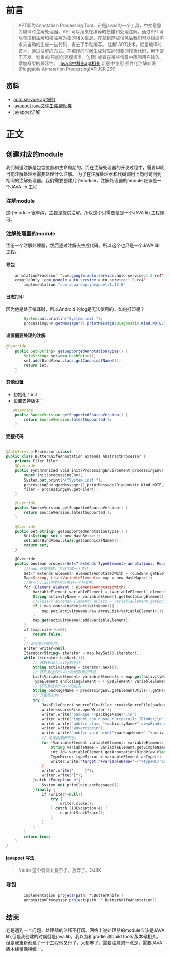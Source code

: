 
# 前言
> APT即为Annotation Processing Tool，它是javac的一个工具，中文意思为编译时注解处理器。APT可以用来在编译时扫描和处理注解。通过APT可以获取到注解和被注解对象的相关信息，在拿到这些信息后我们可以根据需求来自动的生成一些代码，省去了手动编写。
> 注解 APT技术，就是编译时技术，通过注解的方式，在编译的时候生成对应的想要的模板代码，用于便于开发。划重点(只能创建模板类，创建)
>或者在某些情景中限制用户输入。增加框架的兼容性。
> [java 8中移出apt相关](http://openjdk.java.net/jeps/117)
>  新版中使用 插件化注解处理(Pluggable Annotation Processing)APIJSR 269 
## 资料
* [auto.service apt服务](https://github.com/google/auto/tree/master/service)
* [javapoet java文件生成帮助类](https://github.com/square/javapoet)
* [javapoet详解](https://blog.csdn.net/qq_34681580/article/details/121483450)
# 正文
## 创建对应的module
我们知道注解是包含位置和生命周期的。而在注解处理器的开发过程中，需要申明当前注解处理器需要处理什么注解。
为了在注解处理器和代码调用上均可访问到相同的注解处理器。我们需要创建几个module，注解处理器的module 应该是一个JAVA lib 工程 
### 注解module
这个module 很单纯，主要是提供注解。所以这个只需要是是一个JAVA lib 工程即可。
### 注解处理器的module
注册一个注解处理器，然后通过注解去生成代码。所以这个也只是一个JAVA lib 工程。
#### 导包
````java
    annotationProcessor 'com.google.auto.service:auto-service:1.0-rc4'
    compileOnly 'com.google.auto.service:auto-service:1.0-rc4'
        implementation "com.squareup:javapoet:1.13.0"
````
#### 日志打印
因为他是处于编译时，所以Android 的log是无法使用的，如何打印呢？
````java
        System.out.println("System init ");
        processingEnv.getMessager().printMessage(Diagnostic.Kind.NOTE,"init");
````
#### 设置需要处理的注解 
```java
@Override
    public Set<String> getSupportedAnnotationTypes() {
        Set<String> set=new HashSet<>();
        set.add(BindView.class.getCanonicalName());
        return set;
    }
```
#### 其他设置
* 初始化：init
* 设置支持版本：
````java
   @Override
    public SourceVersion getSupportedSourceVersion() {
        return SourceVersion.latestSupported();
    }

````
#### 完整代码
````kotlin

@AutoService(Processor.class)
public class ButterKnifeAnnotation extends AbstractProcessor {
    private Filer filer;
    @Override
    public synchronized void init(ProcessingEnvironment processingEnv) {
        super.init(processingEnv);
        System.out.println("System init ");
        processingEnv.getMessager().printMessage(Diagnostic.Kind.NOTE, "init");
        filer = processingEnv.getFiler();
    }

    @Override
    public SourceVersion getSupportedSourceVersion() {
        return SourceVersion.latestSupported();
    }

    @Override
    public Set<String> getSupportedAnnotationTypes() {
        Set<String> set = new HashSet<>();
        set.add(BindView.class.getCanonicalName());
        return set;
    }

    @Override
    public boolean process(Set<? extends TypeElement> annotations, RoundEnvironment roundEnv) {
        //todo 处理逻辑，并且生成一个文件
        Set<? extends Element> elementsAnnotatedWith = roundEnv.getElementsAnnotatedWith(BindView.class);
        Map<String, List<VariableElement>> map = new HashMap<>();
        //把一个class中的节点整到一个列表中。
        for (Element element : elementsAnnotatedWith) {
            VariableElement variableElement = (VariableElement) element;
            String activityName = variableElement.getEnclosingElement().getSimpleName().toString();
            //Class<? extends Element> aClass = variableElement.getEnclosingElement().getClass();
            if (!map.containsKey(activityName)){
                map.put(activityName,new ArrayList<VariableElement>());
            }
            map.get(activityName).add(variableElement);
        }
        if (map.size()<=0){
            return false;
        }
        // 说明有注解使用。
        Writer writer=null;
        Iterator<String> iterator = map.keySet().iterator();
        while (iterator.hasNext()){
            // 获取到activity的名称
            String activityName = iterator.next();
            // 获取到当前class的所有标记节点
            List<VariableElement> variableElements = map.get(activityName);
            TypeElement enclosingElement = (TypeElement) variableElements.get(0).getEnclosingElement();
            // 获取到当前class的包名
            String packageName = processingEnv.getElementUtils().getPackageOf(enclosingElement).toString();
            // 开始写文件
            try {
                JavaFileObject sourceFile=filer.createSourceFile(packageName+"."+activityName+"_viewBinding");
                writer=sourceFile.openWriter();
                writer.write("package "+packageName+";\n");
                writer.write("import com.nuoye.butterknife.IBinder;\n");
                writer.write("public class "+activityName+"_viewBinding implements IBinder<"+packageName+"."+activityName+">{\n");
                writer.write("@Override\n");
                writer.write("public void bind("+packageName+"."+activityName+" target){\n");
                // 处理函数的内容。
                for (VariableElement variableElement: variableElements){
                    String variableName = variableElement.getSimpleName().toString();
                    int id= variableElement.getAnnotation(BindView.class).value();
                    TypeMirror typeMirror = variableElement.asType();
                    writer.write("target."+variableName+"=("+typeMirror+")target.findViewById("+id+");\n");
                }
                writer.write("     }");
                writer.write("}");
            }catch (Exception e){
                System.out.println(e.getMessage());
            }finally {
                if (writer!=null){
                    try {
                        writer.close();
                    } catch (IOException e) {
                        e.printStackTrace();
                    }
                }
            }
        }
        return true;
    }
}
````
#### javapoet 写法 
> //todo 这个调调太复杂了，放弃了。OJBK 
### 导包
````java
        implementation project(path: ':ButterKnife')
        annotationProcessor project(path: ':ButterKnifeAnnotation')
````
## 结束
老是遇到一个问题，处理器的注释不打印。网络上说处理器的module应该是JAVA lib,但是我创建的时候就是java lib。我以为和gradle 和build tools 版本号相关。
但是我重新创建了一个工程他又行了，人都麻了。需要注意的一点是，需要JAVA 版本经量保持统一。



